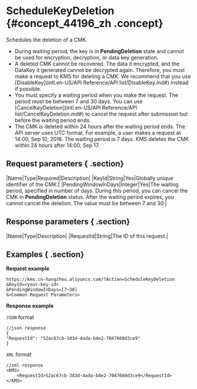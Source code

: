 # ScheduleKeyDeletion {#concept_44196_zh .concept}

Schedules the deletion of a CMK.

-   During waiting period, the key is in **PendingDeletion** state and cannot be used for encryption, decryption, or data key generation.
-   A deleted CMK cannot be recovered. The data it encrypted, and the DataKey it generated cannot be decrypted again. Therefore, you must make a request to KMS for deleting a CMK. We recommend that you use [DisableKey](intl.en-US/API Reference/API list/DisableKey.md#) instead if possible.
-   You must specify a waiting period when you make the request. The period must be between 7 and 30 days. You can use [CancelKeyDeletion](intl.en-US/API Reference/API list/CancelKeyDeletion.md#) to cancel the request after submission but before the waiting period ends.
-   The CMK is deleted within 24 hours after the waiting period ends. The API server uses UTC format. For example, a user makes a request at 14:00, Sep 10, 2016. The waiting period is 7 days. KMS deletes the CMK within 24 hours after 14:00, Sep 17.

## Request parameters { .section}

|Name|Type|Required|Description|
|KeyId|String|Yes|Globally unique identifier of the CMK.|
|PendingWindowInDays|Integer|Yes|The waiting period, specified in number of days. During this period, you can cancel the CMK in **PendingDeletion** status. After the waiting period expires, you cannot cancel the deletion. The value must be between 7 and 30.|

## Response parameters { .section}

|Name|Type|Description|
|RequestId|String|The ID of this request.|

## Examples { .section}

**Request example**

```
https://kms.cn-hangzhou.aliyuncs.com/?Action=ScheduleKeyDeletion
&KeyId=<your-key-id>
&PendingWindowInDays=[7~30]
&<Common Request Parameters>

```

**Response example**

 `JSON` format

```
//json response
{
"RequestId": "52ac67cb-3d3d-4ada-b4e2-7047660d3ce9"
}

```

 `XML` format

```
//xml response
<KMS>
    <RequestId>52ac67cb-3d3d-4ada-b4e2-7047660d3ce9</RequestId>
</KMS>

```

